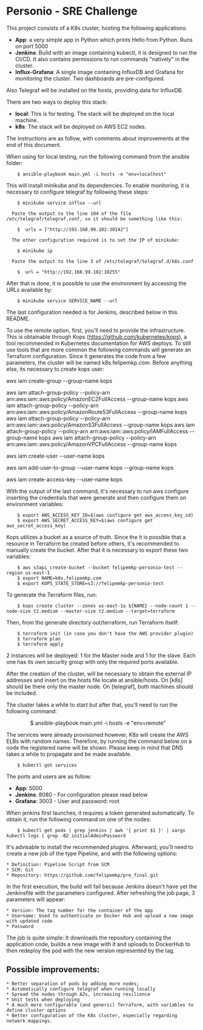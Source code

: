 # Personio - SRE Challenge

This project consists of a K8s cluster, hosting the following applications:
* **App**: a very simple app in Python which prints Hello from Python. Runs on port 5000
* **Jenkins**: Build with an image containing kubectl, it is designed to run the CI/CD. It also contains permissions to run commands "natively" in the cluster.
* **Influx-Grafana**: A single image containing InfluxDB and Grafana for monitoring the cluster. Two dashboards are pre-configured.

Also Telegraf will be installed on the hosts, providing data for InfluxDB.

There are two ways to deploy this stack:
* **local**: This is for testing. The stack will be deployed on the local machine.
* **k8s**: The stack will be deployed on AWS EC2 nodes.

The instructions are as follow, with comments about improvements at the end of this document.

When using for local testing, run the following command from the ansible folder:

        $ ansible-playbook main.yml -i hosts -e "env=localhost"

This will install minikube and its dependencies. To enable monitoring, it is necessary to configure telegraf by following these steps:

        $ minikube service influx --url

      Paste the output to the line 104 of the file /etc/telegraf/telegraf.conf, so it should be something like this:

        $  urls = ["http://192.168.99.102:30142"]

      The other configuration required is to set the IP of minikube:

        $ minikube ip

      Paste the output to the line 3 of /etc/telegraf/telegraf.d/k8s.conf

        $  url = "http://192.168.99.102:10255"

After that is done, it is possible to use the environment by accessing the URLs available by:

        $ minikube service SERVICE_NAME --url
    
The last configuration needed is for Jenkins, described below in this README.

To use the remote option, first, you'll need to provide the infrastructure. This is obtainable through Kops (https://github.com/kubernetes/kops), a tool recommended in Kubernetes documentation for AWS deploys. To still use tools that are more common the following commands will generate an Terraform configuration. Since it generates the code from a few parameters, the cluster will be named k8s.felipemkp.com. Before anything else, its necessary to create kops user:

aws iam create-group --group-name kops

aws iam attach-group-policy --policy-arn arn:aws:iam::aws:policy/AmazonEC2FullAccess --group-name kops
aws iam attach-group-policy --policy-arn arn:aws:iam::aws:policy/AmazonRoute53FullAccess --group-name kops
aws iam attach-group-policy --policy-arn arn:aws:iam::aws:policy/AmazonS3FullAccess --group-name kops
aws iam attach-group-policy --policy-arn arn:aws:iam::aws:policy/IAMFullAccess --group-name kops
aws iam attach-group-policy --policy-arn arn:aws:iam::aws:policy/AmazonVPCFullAccess --group-name kops

aws iam create-user --user-name kops

aws iam add-user-to-group --user-name kops --group-name kops

aws iam create-access-key --user-name kops


With the output of the last command, it's necessary to run aws configure inserting the credentials that were generate and then  configure them on environment variables:

        $ export AWS_ACCESS_KEY_ID=$(aws configure get aws_access_key_id)
        $ export AWS_SECRET_ACCESS_KEY=$(aws configure get aws_secret_access_key)

Kops utilizes a bucket as a source of truth. Since the it is possible that a resource in Terraform be created before others, it's recommended to manually create the bucket. After that it is necessary to export these two variables:

        $ aws s3api create-bucket --bucket felipemkp-personio-test --region us-east-1
        $ export NAME=k8s.felipemkp.com
        $ export KOPS_STATE_STORE=s3://felipemkp-personio-test

To generate the Terraform files, run:

        $ kops create cluster --zones us-east-1a ${NAME} --node-count 1 --node-size t2.medium --master-size t2.medium --target=terraform

Then, from the generate directory out/terraform, run Terraform itself:

        $ terraform init (in case you don't have the AWS provider plugin)
        $ terraform plan
        $ terraform apply
    
2 instances will be deployed: 1 for the Master node and 1 for the slave. Each one has its own security group with only the required ports available. 

After the creation of the cluster, will be necessary to obtain the external IP addresses and insert on the hosts file locate at ansible/hosts. On [k8s] should be there only the master node. On [telegraf], both machines should be included.

The cluster takes a while to start but after that, you'll need to run the following command:

                $ ansible-playbook main.yml -i hosts -e "env=remote"

The services were already provisioned however, K8s will create the AWS ELBs with random names. Therefore, by running the command below on a node the registered name will be shown. Please keep in mind that DNS takes a while to propagate and be made available.

        $ kubectl get services

The ports and users are as follow:

* **App**: 5000
* **Jenkins**: 8080 - For configuration please read below
* **Grafana**: 3003 - User and password: root

When jenkins first launches, it requires a token generated automatically. To obtain it, run the following command on one of the nodes:

        $ kubectl get pods | grep jenkins | awk '{ print $1 }' | xargs kubectl logs | grep -B2 initialAdminPassword
    
It's advisable to install the recommended plugins. Afterward, you'll need to create a new job of the type Pipeline, and with the following options:

    * Definition: Pipeline Script from SCM
    * SCM: Git
    * Repository: https://github.com/felipemkp/pre_final.git

In the first execution, the build will fail because Jenkins doesn't have yet the Jenkinsfile with the parameters configured. After refreshing the job page, 3 parameters will appear:

    * Version: The tag number for the container of the app
    * Username: Used to authenticate on Docker Hub and upload a new image with updated code
    * Password

The job is quite simple: It downloads the repository containing the application code, builds a new image with it and uploads to DockerHub to then redeploy the pod with the new version represented by the tag. 

## Possible improvements:

    * Better separation of pods by adding more nodes;
    * Automatically configure telegraf when running locally
    * Spread the nodes through AZs, increasing resilience
    * Unit tests when deploying
    * A much more configurable (and generic) Terraform, with variables to define cluster options
    * Better configuration of the K8s cluster, especially regarding network mappings.